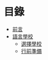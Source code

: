 # 目錄
* [前言](README.md)
* [語言學校](school/README.md)
  * [選擇學校](school/choose-school.md)
  * [行前準備](school/preparation.md)
